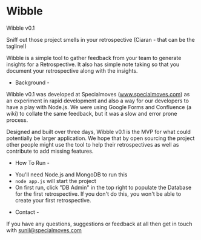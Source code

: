 Wibble
======

Wibble v0.1

Sniff out those project smells in your retrospective (Ciaran - that can be the tagline!)

Wibble is a simple tool to gather feedback from your team to generate insights for a Retrospective. It also has simple note taking so that you document your retrospective along with the insights.

- Background  -

Wibble v0.1 was developed at Specialmoves (www.specialmoves.com) as an experiment in rapid development and also a way for our developers to have a play with Node.js. We were using Google Forms and Confluence (a wiki) to collate the same feedback, but it was a slow and error prone process.

Designed and built over three days, Wibble v0.1 is the MVP for what could potentially be larger application. We hope that by open sourcing the project other people might use the tool to help their retrospectives as well as contribute to add missing features.

- How To Run - 

* You'll need Node.js and MongoDB to run this
* <code>node app.js</code> will start the project
* On first run, click "DB Admin" in the top right to populate the Database for the first retrospective. If you don't do this, you won't be able to create your first retrospective.

- Contact - 

If you have any questions, suggestions or feedback at all then get in touch with sunil@specialmoves.com
